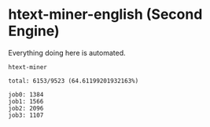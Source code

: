 # htext-miner-english (Second Engine)

Everything doing here is automated.

```
htext-miner

total: 6153/9523 (64.61199201932163%)

job0: 1384
job1: 1566
job2: 2096
job3: 1107
```
